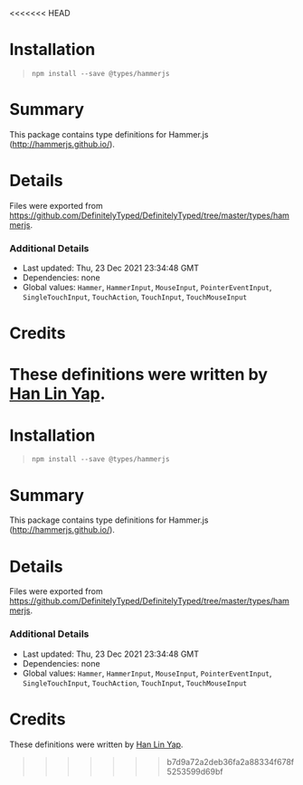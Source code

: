 <<<<<<< HEAD
# Installation
> `npm install --save @types/hammerjs`

# Summary
This package contains type definitions for Hammer.js (http://hammerjs.github.io/).

# Details
Files were exported from https://github.com/DefinitelyTyped/DefinitelyTyped/tree/master/types/hammerjs.

### Additional Details
 * Last updated: Thu, 23 Dec 2021 23:34:48 GMT
 * Dependencies: none
 * Global values: `Hammer`, `HammerInput`, `MouseInput`, `PointerEventInput`, `SingleTouchInput`, `TouchAction`, `TouchInput`, `TouchMouseInput`

# Credits
These definitions were written by [Han Lin Yap](https://github.com/codler).
=======
# Installation
> `npm install --save @types/hammerjs`

# Summary
This package contains type definitions for Hammer.js (http://hammerjs.github.io/).

# Details
Files were exported from https://github.com/DefinitelyTyped/DefinitelyTyped/tree/master/types/hammerjs.

### Additional Details
 * Last updated: Thu, 23 Dec 2021 23:34:48 GMT
 * Dependencies: none
 * Global values: `Hammer`, `HammerInput`, `MouseInput`, `PointerEventInput`, `SingleTouchInput`, `TouchAction`, `TouchInput`, `TouchMouseInput`

# Credits
These definitions were written by [Han Lin Yap](https://github.com/codler).
>>>>>>> b7d9a72a2deb36fa2a88334f678f5253599d69bf
